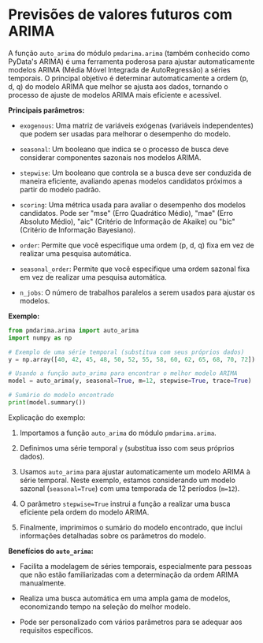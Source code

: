# Previsões de valores futuros com ARIMA

A função `auto_arima` do módulo `pmdarima.arima` (também conhecido como PyData's ARIMA) é uma ferramenta poderosa para ajustar automaticamente modelos ARIMA (Média Móvel Integrada de AutoRegressão) a séries temporais. O principal objetivo é determinar automaticamente a ordem (p, d, q) do modelo ARIMA que melhor se ajusta aos dados, tornando o processo de ajuste de modelos ARIMA mais eficiente e acessível.

**Principais parâmetros:**

- `exogenous`: Uma matriz de variáveis exógenas (variáveis independentes) que podem ser usadas para melhorar o desempenho do modelo.

- `seasonal`: Um booleano que indica se o processo de busca deve considerar componentes sazonais nos modelos ARIMA.

- `stepwise`: Um booleano que controla se a busca deve ser conduzida de maneira eficiente, avaliando apenas modelos candidatos próximos a partir do modelo padrão.

- `scoring`: Uma métrica usada para avaliar o desempenho dos modelos candidatos. Pode ser "mse" (Erro Quadrático Médio), "mae" (Erro Absoluto Médio), "aic" (Critério de Informação de Akaike) ou "bic" (Critério de Informação Bayesiano).

- `order`: Permite que você especifique uma ordem (p, d, q) fixa em vez de realizar uma pesquisa automática.

- `seasonal_order`: Permite que você especifique uma ordem sazonal fixa em vez de realizar uma pesquisa automática.

- `n_jobs`: O número de trabalhos paralelos a serem usados para ajustar os modelos.

**Exemplo:**

```python
from pmdarima.arima import auto_arima
import numpy as np

# Exemplo de uma série temporal (substitua com seus próprios dados)
y = np.array([40, 42, 45, 48, 50, 52, 55, 58, 60, 62, 65, 68, 70, 72])

# Usando a função auto_arima para encontrar o melhor modelo ARIMA
model = auto_arima(y, seasonal=True, m=12, stepwise=True, trace=True)

# Sumário do modelo encontrado
print(model.summary())
```

Explicação do exemplo:

1. Importamos a função `auto_arima` do módulo `pmdarima.arima`.

2. Definimos uma série temporal `y` (substitua isso com seus próprios dados).

3. Usamos `auto_arima` para ajustar automaticamente um modelo ARIMA à série temporal. Neste exemplo, estamos considerando um modelo sazonal (`seasonal=True`) com uma temporada de 12 períodos (`m=12`).

4. O parâmetro `stepwise=True` instrui a função a realizar uma busca eficiente pela ordem do modelo ARIMA.

5. Finalmente, imprimimos o sumário do modelo encontrado, que inclui informações detalhadas sobre os parâmetros do modelo.

**Benefícios do `auto_arima`:**

- Facilita a modelagem de séries temporais, especialmente para pessoas que não estão familiarizadas com a determinação da ordem ARIMA manualmente.

- Realiza uma busca automática em uma ampla gama de modelos, economizando tempo na seleção do melhor modelo.

- Pode ser personalizado com vários parâmetros para se adequar aos requisitos específicos.
